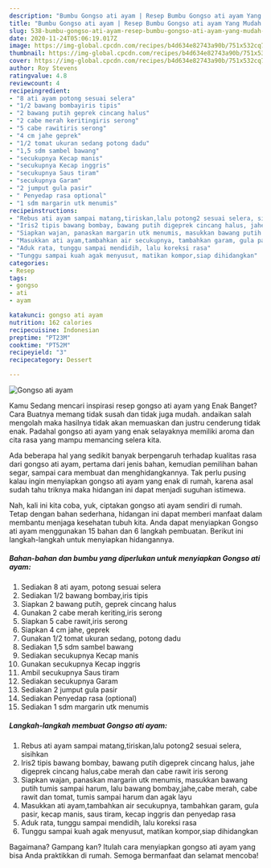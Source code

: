 ```yaml
---
description: "Bumbu Gongso ati ayam | Resep Bumbu Gongso ati ayam Yang Mudah Dan Praktis"
title: "Bumbu Gongso ati ayam | Resep Bumbu Gongso ati ayam Yang Mudah Dan Praktis"
slug: 538-bumbu-gongso-ati-ayam-resep-bumbu-gongso-ati-ayam-yang-mudah-dan-praktis
date: 2020-11-24T05:06:19.017Z
image: https://img-global.cpcdn.com/recipes/b4d634e82743a90b/751x532cq70/gongso-ati-ayam-foto-resep-utama.jpg
thumbnail: https://img-global.cpcdn.com/recipes/b4d634e82743a90b/751x532cq70/gongso-ati-ayam-foto-resep-utama.jpg
cover: https://img-global.cpcdn.com/recipes/b4d634e82743a90b/751x532cq70/gongso-ati-ayam-foto-resep-utama.jpg
author: Roy Stevens
ratingvalue: 4.8
reviewcount: 4
recipeingredient:
- "8 ati ayam potong sesuai selera"
- "1/2 bawang bombayiris tipis"
- "2 bawang putih geprek cincang halus"
- "2 cabe merah keritingiris serong"
- "5 cabe rawitiris serong"
- "4 cm jahe geprek"
- "1/2 tomat ukuran sedang potong dadu"
- "1,5 sdm sambel bawang"
- "secukupnya Kecap manis"
- "secukupnya Kecap inggris"
- "secukupnya Saus tiram"
- "secukupnya Garam"
- "2 jumput gula pasir"
- " Penyedap rasa optional"
- "1 sdm margarin utk menumis"
recipeinstructions:
- "Rebus ati ayam sampai matang,tiriskan,lalu potong2 sesuai selera, sisihkan"
- "Iris2 tipis bawang bombay, bawang putih digeprek cincang halus, jahe digeprek cincang halus,cabe merah dan cabe rawit iris serong"
- "Siapkan wajan, panaskan margarin utk menumis, masukkan bawang putih tumis sampai harum, lalu bawang bombay,jahe,cabe merah, cabe rawit dan tomat, tumis sampai harum dan agak layu"
- "Masukkan ati ayam,tambahkan air secukupnya, tambahkan garam, gula pasir, kecap manis, saus tiram, kecap inggris dan penyedap rasa"
- "Aduk rata, tunggu sampai mendidih, lalu koreksi rasa"
- "Tunggu sampai kuah agak menyusut, matikan kompor,siap dihidangkan"
categories:
- Resep
tags:
- gongso
- ati
- ayam

katakunci: gongso ati ayam 
nutrition: 162 calories
recipecuisine: Indonesian
preptime: "PT23M"
cooktime: "PT52M"
recipeyield: "3"
recipecategory: Dessert

---
```



![Gongso ati ayam](https://img-global.cpcdn.com/recipes/b4d634e82743a90b/751x532cq70/gongso-ati-ayam-foto-resep-utama.jpg)

Kamu Sedang mencari inspirasi resep gongso ati ayam yang Enak Banget? Cara Buatnya memang tidak susah dan tidak juga mudah. andaikan salah mengolah maka hasilnya tidak akan memuaskan dan justru cenderung tidak enak. Padahal gongso ati ayam yang enak selayaknya memiliki aroma dan cita rasa yang mampu memancing selera kita.

Ada beberapa hal yang sedikit banyak berpengaruh terhadap kualitas rasa dari gongso ati ayam, pertama dari jenis bahan, kemudian pemilihan bahan segar, sampai cara membuat dan menghidangkannya. Tak perlu pusing kalau ingin menyiapkan gongso ati ayam yang enak di rumah, karena asal sudah tahu triknya maka hidangan ini dapat menjadi suguhan istimewa.




Nah, kali ini kita coba, yuk, ciptakan gongso ati ayam sendiri di rumah. Tetap dengan bahan sederhana, hidangan ini dapat memberi manfaat dalam membantu menjaga kesehatan tubuh kita. Anda dapat menyiapkan Gongso ati ayam menggunakan 15 bahan dan 6 langkah pembuatan. Berikut ini langkah-langkah untuk menyiapkan hidangannya.

<!--inarticleads1-->

##### Bahan-bahan dan bumbu yang diperlukan untuk menyiapkan Gongso ati ayam:

1. Sediakan 8 ati ayam, potong sesuai selera
1. Sediakan 1/2 bawang bombay,iris tipis
1. Siapkan 2 bawang putih, geprek cincang halus
1. Gunakan 2 cabe merah keriting,iris serong
1. Siapkan 5 cabe rawit,iris serong
1. Siapkan 4 cm jahe, geprek
1. Gunakan 1/2 tomat ukuran sedang, potong dadu
1. Sediakan 1,5 sdm sambel bawang
1. Sediakan secukupnya Kecap manis
1. Gunakan secukupnya Kecap inggris
1. Ambil secukupnya Saus tiram
1. Sediakan secukupnya Garam
1. Sediakan 2 jumput gula pasir
1. Sediakan  Penyedap rasa (optional)
1. Sediakan 1 sdm margarin utk menumis




<!--inarticleads2-->

##### Langkah-langkah membuat Gongso ati ayam:

1. Rebus ati ayam sampai matang,tiriskan,lalu potong2 sesuai selera, sisihkan
1. Iris2 tipis bawang bombay, bawang putih digeprek cincang halus, jahe digeprek cincang halus,cabe merah dan cabe rawit iris serong
1. Siapkan wajan, panaskan margarin utk menumis, masukkan bawang putih tumis sampai harum, lalu bawang bombay,jahe,cabe merah, cabe rawit dan tomat, tumis sampai harum dan agak layu
1. Masukkan ati ayam,tambahkan air secukupnya, tambahkan garam, gula pasir, kecap manis, saus tiram, kecap inggris dan penyedap rasa
1. Aduk rata, tunggu sampai mendidih, lalu koreksi rasa
1. Tunggu sampai kuah agak menyusut, matikan kompor,siap dihidangkan




Bagaimana? Gampang kan? Itulah cara menyiapkan gongso ati ayam yang bisa Anda praktikkan di rumah. Semoga bermanfaat dan selamat mencoba!
